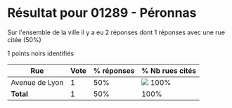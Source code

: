 # Résultat pour 01289 - Péronnas

Sur l'ensemble de la ville il y a eu 2 réponses dont 1 réponses avec une rue citée (50%)

1 points noirs identifiés

| Rue | Vote | % réponses | % Nb rues cités|
|-----|------|------------|----------------|
| Avenue de Lyon | 1 | 50% | <img src="../../img/bar_100.gif" />&nbsp;100%|
| **Total** | 1 | 50% | 100%|

